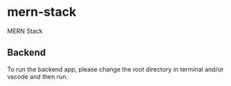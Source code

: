 # mern-stack
MERN Stack

## Backend
To run the backend app, please change the root directory in terminal and/or vscode and then run. 